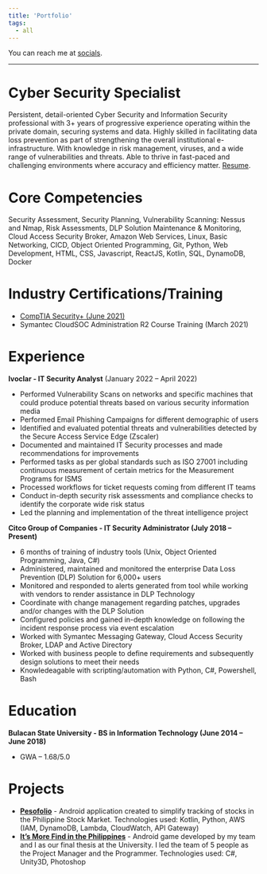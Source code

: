 ```yaml
---
title: 'Portfolio'
tags:
  - all
---
```


You can reach me at [socials](/socials).

***

# Cyber Security Specialist

Persistent, detail-oriented Cyber Security and Information Security professional with 3+ years of progressive experience operating within the private domain, securing systems and data. Highly skilled in facilitating data loss prevention as part of strengthening the overall institutional e-infrastructure. With knowledge in risk management, viruses, and a wide range of vulnerabilities and threats. Able to thrive in fast-paced and challenging environments where accuracy and efficiency matter. [Resume](/Resume.pdf).

# Core Competencies

Security Assessment, Security Planning, Vulnerability Scanning: Nessus and Nmap, Risk Assessments, DLP Solution Maintenance & Monitoring, Cloud Access Security Broker, Amazon Web Services, Linux, Basic Networking, CICD, Object Oriented Programming, Git, Python, Web Development, HTML, CSS, Javascript, ReactJS, Kotlin, SQL, DynamoDB, Docker

# Industry Certifications/Training

* [CompTIA Security+ (June 2021)](https://www.credly.com/badges/d8c17809-0fb3-46b8-bc40-ade7b1df1bf0)
* Symantec CloudSOC Administration R2 Course Training (March 2021)

# Experience

**Ivoclar - IT Security Analyst** (January 2022 – April 2022)

* Performed Vulnerability Scans on networks and specific machines that could produce potential threats based on various security information media
* Performed Email Phishing Campaigns for different demographic of users
* Identified and evaluated potential threats and vulnerabilities detected by the Secure Access Service Edge (Zscaler)
* Documented and maintained IT Security processes and made recommendations for improvements
* Performed tasks as per global standards such as ISO 27001 including continuous measurement of certain metrics for the Measurement Programs for ISMS
* Processed workflows for ticket requests coming from different IT teams
* Conduct in-depth security risk assessments and compliance checks to identify the corporate wide risk status
* Led the planning and implementation of the threat intelligence project

**Citco Group of Companies - IT Security Administrator (July 2018 – Present)**

* 6 months of training of industry tools (Unix, Object Oriented Programming, Java, C#)
* Administered, maintained and monitored the enterprise Data Loss Prevention (DLP) Solution for 6,000+ users
* Monitored and responded to alerts generated from tool while working with vendors to render assistance in DLP Technology
* Coordinate with change management regarding patches, upgrades and/or changes with the DLP Solution
* Configured policies and gained in-depth knowledge on following the incident response process via event escalation
* Worked with Symantec Messaging Gateway, Cloud Access Security Broker, LDAP and Active Directory
* Worked with business people to define requirements and subsequently design solutions to meet their needs
* Knowledeagable with scripting/automation with Python, C#, Powershell, Bash

# Education

**Bulacan State University - BS in Information Technology (June 2014 – June 2018)**

* GWA – 1.68/5.0

# Projects

* **[Pesofolio](https://play.google.com/store/apps/details?id=com.galoreentertainment.pesofolio)** - Android application created to simplify tracking of stocks in the Philippine Stock Market.
  Technologies used: Kotlin, Python, AWS (IAM, DynamoDB, Lambda, CloudWatch, API Gateway)
* **[It’s More Find in the Philippines](https://play.google.com/store/apps/details?id=com.galore.imfitphilippines)** - Android game developed by my team and I as our final thesis
  at the University. I led the team of 5 people as the Project Manager and the Programmer.
  Technologies used: C#, Unity3D, Photoshop
